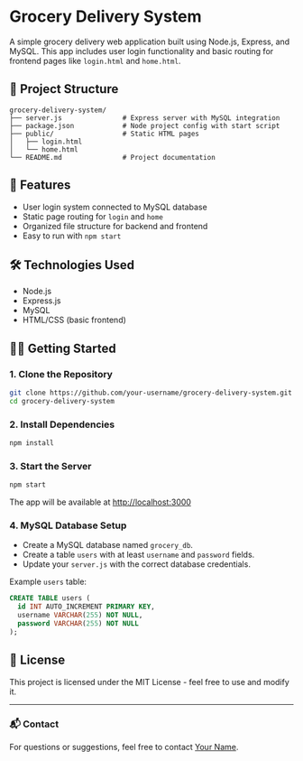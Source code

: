# Grocery Delivery System

A simple grocery delivery web application built using Node.js, Express, and MySQL. This app includes user login functionality and basic routing for frontend pages like `login.html` and `home.html`.

## 📁 Project Structure

```
grocery-delivery-system/
├── server.js               # Express server with MySQL integration
├── package.json            # Node project config with start script
├── public/                 # Static HTML pages
│   ├── login.html
│   └── home.html
└── README.md               # Project documentation
```

## 🚀 Features

- User login system connected to MySQL database
- Static page routing for `login` and `home`
- Organized file structure for backend and frontend
- Easy to run with `npm start`

## 🛠️ Technologies Used

- Node.js
- Express.js
- MySQL
- HTML/CSS (basic frontend)

## 🧑‍💻 Getting Started

### 1. Clone the Repository

```bash
git clone https://github.com/your-username/grocery-delivery-system.git
cd grocery-delivery-system
```

### 2. Install Dependencies

```bash
npm install
```

### 3. Start the Server

```bash
npm start
```

The app will be available at [http://localhost:3000](http://localhost:3000)

### 4. MySQL Database Setup

- Create a MySQL database named `grocery_db`.
- Create a table `users` with at least `username` and `password` fields.
- Update your `server.js` with the correct database credentials.

Example `users` table:
```sql
CREATE TABLE users (
  id INT AUTO_INCREMENT PRIMARY KEY,
  username VARCHAR(255) NOT NULL,
  password VARCHAR(255) NOT NULL
);
```

## 📝 License

This project is licensed under the MIT License - feel free to use and modify it.

---

### 📬 Contact

For questions or suggestions, feel free to contact [Your Name](mailto:your-email@example.com).
